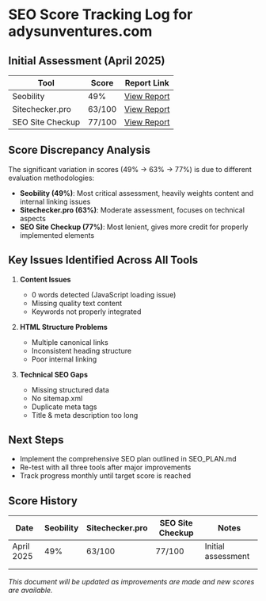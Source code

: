 # SEO Score Tracking Log for adysunventures.com

## Initial Assessment (April 2025)

| Tool | Score | Report Link |
|------|-------|-------------|
| Seobility | 49% | [View Report](https://freetools.seobility.net/en/seocheck/check?url=https%3A%2F%2Fadysunventures.com%2F&crawltype=1) |
| Sitechecker.pro | 63/100 | [View Report](https://sitechecker.pro/app/main/seo-report?share=L0oOUF9rQysJMRRZCVoyCldFB31GKk1%252FUhsAATgbR0g%252BFA4%253D&hiddenDelayPopup=true&pageUrl=https:%2F%2Fadysunventures.com%2F) |
| SEO Site Checkup | 77/100 | [View Report](https://seositecheckup.com/seo-audit/adysunventures.com) |

## Score Discrepancy Analysis

The significant variation in scores (49% → 63% → 77%) is due to different evaluation methodologies:

- **Seobility (49%)**: Most critical assessment, heavily weights content and internal linking issues
- **Sitechecker.pro (63%)**: Moderate assessment, focuses on technical aspects
- **SEO Site Checkup (77%)**: Most lenient, gives more credit for properly implemented elements

## Key Issues Identified Across All Tools

1. **Content Issues**
   - 0 words detected (JavaScript loading issue)
   - Missing quality text content
   - Keywords not properly integrated

2. **HTML Structure Problems**
   - Multiple canonical links
   - Inconsistent heading structure
   - Poor internal linking

3. **Technical SEO Gaps**
   - Missing structured data
   - No sitemap.xml
   - Duplicate meta tags
   - Title & meta description too long

## Next Steps

- Implement the comprehensive SEO plan outlined in SEO_PLAN.md
- Re-test with all three tools after major improvements
- Track progress monthly until target score is reached

## Score History

| Date | Seobility | Sitechecker.pro | SEO Site Checkup | Notes |
|------|-----------|-----------------|------------------|-------|
| April 2025 | 49% | 63/100 | 77/100 | Initial assessment |
| | | | | |
| | | | | |

*This document will be updated as improvements are made and new scores are available.* 